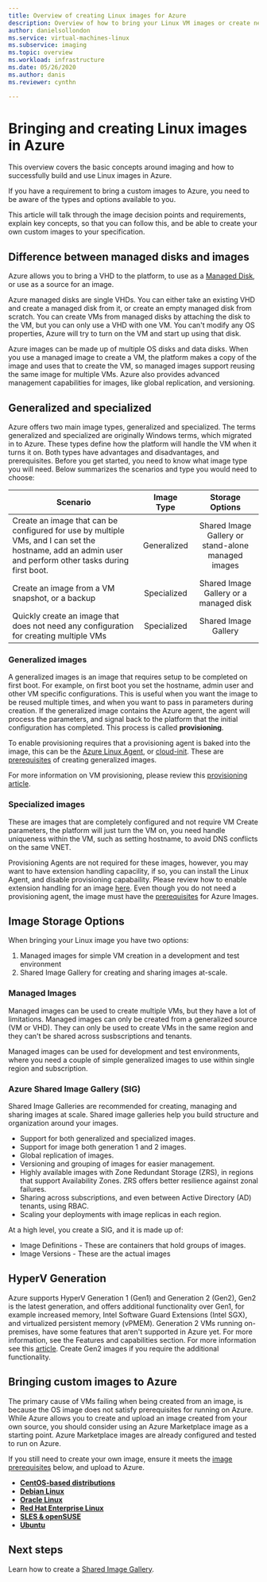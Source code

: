 ```yaml
---
title: Overview of creating Linux images for Azure
description: Overview of how to bring your Linux VM images or create new images to use in Azure.
author: danielsollondon
ms.service: virtual-machines-linux
ms.subservice: imaging
ms.topic: overview
ms.workload: infrastructure
ms.date: 05/26/2020
ms.author: danis
ms.reviewer: cynthn

---
```


# Bringing and creating Linux images in Azure

This overview covers the basic concepts around imaging and how to successfully build and use Linux images in Azure.

If you have a requirement to bring a custom images to Azure, you need to be aware of the types and options available to you.

This article will talk through the image decision points and requirements, explain key concepts, so that you can follow this, and be able to create your own custom images to your specification.

## Difference between managed disks and images

Azure allows you to bring a VHD to the platform, to use as a [Managed Disk](https://docs.microsoft.com/en-us/azure/virtual-machines/windows/faq-for-disks#managed-disks), or use as a source for an image. 

Azure managed disks are single VHDs. You can either take an existing VHD and create a managed disk from it, or create an empty managed disk from scratch. You can create VMs from managed disks by attaching the disk to the VM, but you can only use a VHD with one VM. You can't modify any OS properties, Azure will try to turn on the VM and start up using that disk. 

Azure images can be made up of multiple OS disks and data disks. When you use a managed image to create a VM, the platform makes a copy of the image and uses that to create the VM, so managed images support reusing the same image for multiple VMs. Azure also provides advanced management capabilities for images, like global replication, and versioning. 


## Generalized and specialized

Azure offers two main image types, generalized and specialized. The terms generalized and specialized are originally Windows terms, which migrated in to Azure. These types define how the platform will handle the VM when it turns it on. Both types have advantages and disadvantages, and prerequisites. Before you get started, you need to know what image type you will need. Below summarizes the scenarios and type you would need to choose:

| Scenario      | Image Type  | Storage Options |
| ------------- |:-------------:| :-------------:| 
| Create an image that can be configured for use by multiple VMs, and I can set the hostname, add an admin user and perform other tasks during first boot. | Generalized | Shared Image Gallery or stand-alone managed images |
| Create an image from a VM snapshot, or a backup | Specialized |Shared Image Gallery or a managed disk |
| Quickly create an image that does not need any configuration for creating multiple VMs |Specialized |Shared Image Gallery |


### Generalized images
A generalized images is an image that requires setup to be completed on first boot. For example, on first boot you set the hostname, admin user and other VM specific configurations. This is useful when you want the image to be reused multiple times, and when you want to pass in parameters during creation. If the generalized image contains the Azure agent, the agent will process the parameters, and signal back to the platform that the initial configuration has completed. This process is called **provisioning**. 

To enable provisioning requires that a provisioning agent is baked into the image, this can be the [Azure Linux Agent](https://docs.microsoft.com/en-us/azure/virtual-machines/extensions/agent-linux), or [cloud-init](https://docs.microsoft.com/en-us/azure/virtual-machines/linux/using-cloud-init). These are [prerequisites](<LINK>) of creating generalized images.

For more information on VM provisioning, please review this [provisioning article](./2_provisioning.md).

### Specialized images
These are images that are completely configured and not require VM Create parameters, the platform will just turn the VM on, you need handle uniqueness within the VM, such as setting hostname, to avoid DNS conflicts on the same VNET. 

Provisioning Agents are not required for these images, however, you may want to have extension handling capacility, if so, you can install the Linux Agent, and disable provisioning capabaility. Please review how to enable extension handling for an image [here](3a_DisableProvisioning.md). Even though you do not need a provisioning agent, the image must have the [prerequisites](<LINK>) for Azure Images.

## Image Storage Options
When bringing your Linux image you have two options:

1. Managed images for simple VM creation in a development and test environment
1. Shared Image Gallery for creating and sharing images at-scale.


### Managed Images

Managed images can be used to create multiple VMs, but they have a lot of limitations. Managed images can only be created from a generalized source (VM or VHD). They can only be used to create VMs in the same region and they can't be shared across susbscriptions and tenants.

Managed images can be used for development and test environments, where you need a couple of simple generalized images to use within single region and subscription. 

### Azure Shared Image Gallery (SIG)
Shared Image Galleries are recommended for creating, managing and sharing images at scale. Shared image galleries help you build structure and organization around your images.  

- Support for both generalized and specialized images.
- Support for image both generation 1 and 2 images.
- Global replication of images.
- Versioning and grouping of images for easier management.
- Highly available images with Zone Redundant Storage (ZRS), in regions that support Availability Zones. ZRS offers better resilience against zonal failures.
- Sharing across subscriptions, and even between Active Directory (AD) tenants, using RBAC.
- Scaling your deployments with image replicas in each region.

At a high level, you create a SIG, and it is made up of:
- Image Definitions - These are containers that hold groups of images.
- Image Versions - These are the actual images



## HyperV Generation
Azure supports HyperV Generation 1 (Gen1) and Generation 2 (Gen2), Gen2 is the latest generation, and offers additional functionality over Gen1, for example increased memory, Intel Software Guard Extensions (Intel SGX), and virtualized persistent memory (vPMEM). Generation 2 VMs running on-premises, have some features that aren't supported in Azure yet. For more information, see the Features and capabilities section. For more information see this [article](https://docs.microsoft.com/en-us/azure/virtual-machines/windows/generation-2). Create Gen2 images if you require the additional functionality.



## Bringing custom images to Azure
The primary cause of VMs failing when being created from an image, is because the OS image does not satisfy prerequisites for running on Azure. While Azure allows you to create and upload an image created from your own source, you should consider using an Azure Marketplace image as a starting point. Azure Marketplace images are already configured and tested to run on Azure.

If you still need to create your own image, ensure it meets the [image prerequisites](https://docs.microsoft.com/en-us/azure/virtual-machines/linux/create-upload-generic) below, and upload to Azure.


- **[CentOS-based distributions](create-upload-centos.md?toc=%2fazure%2fvirtual-machines%2flinux%2ftoc.json)**
- **[Debian Linux](debian-create-upload-vhd.md?toc=%2fazure%2fvirtual-machines%2flinux%2ftoc.json)**
- **[Oracle Linux](oracle-create-upload-vhd.md?toc=%2fazure%2fvirtual-machines%2flinux%2ftoc.json)**
- **[Red Hat Enterprise Linux](redhat-create-upload-vhd.md?toc=%2fazure%2fvirtual-machines%2flinux%2ftoc.json)**
- **[SLES & openSUSE](suse-create-upload-vhd.md?toc=%2fazure%2fvirtual-machines%2flinux%2ftoc.json)**
- **[Ubuntu](create-upload-ubuntu.md?toc=%2fazure%2fvirtual-machines%2flinux%2ftoc.json)**



## Next steps

Learn how to create a [Shared Image Gallery](tutorial-custom-images.md).



